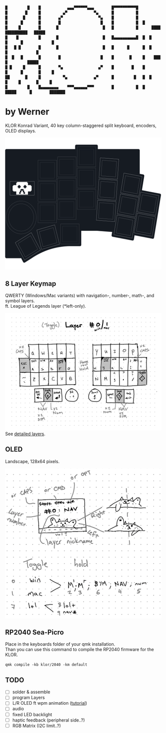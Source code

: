 ```
█         █    █            ▄▄▄▀▀▀▀▀▀▄▄▄        █▀▀▀▀▀▀▀▀▀▀█
█        █     █          ▄▀            ▀▄      █          █
█       █      █        ▄▀                ▀▄    █          █
█      █       █        █                  █    █          █  █
█     █        █       █                    █   █          █      ████   ██████████   █████        
█    █         █       █                    █   █▄▄▄▄▄▄▄▄▄▄█  █  █    █      █             █ 
█   █ █        █       █                    █   █      █      █  █           █             █ 
█  █   █       █        █                  █    █       █     █    ███       █         █████   
█ █     █      █        ▀▄                ▄▀    █        █    █       █      █       █     █    
██       █     █          ▀▄            ▄▀      █         █   █  █     █     █       █     █  
█         █    █▄▄▄▄▄▄▄▄    ▀▀▀▄▄▄▄▄▄▀▀▀        █          █  █   █████      █        ███████          
```
# by Werner
KLOR Konrad Variant, 40 key column-staggered split keyboard, encoders, OLED displays.


![KLOR layouts](/docs/images/klor-layouts.svg)


## 8 Layer Keymap
QWERTY (Windows/Mac variants) with navigation-, number-, math-, and symbol layers.\
ft. League of Legends layer (*left-only).


![Layer-0](layer_0.png)
See [detailed layers](docs/layers.pdf).

## OLED
Landscape, 128x64 pixels.


![](docs/images/screen.png)


## RP2040 Sea-Picro
Place in the keyboards folder of your qmk installation.\
Than you can use this command to compile the RP2040 firmware for the KLOR.

`qmk compile -kb klor/2040 -km default`


## TODO
- [ ] solder & assemble
- [ ] program Layers
- [ ] L/R OLED ft wpm animation ([tutorial](https://www.youtube.com/watch?v=OJSOEStpPIo))
- [ ] audio
- [ ] fixed LED backlight
- [ ] haptic feedback (peripheral side..?)
- [ ] RGB Matrix (I2C limit..?)

